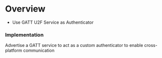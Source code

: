 # Overview

- Use GATT U2F Service as Authenticator

### Implementation

Advertise a GATT service to act as a custom authenticator to enable cross-platform communication